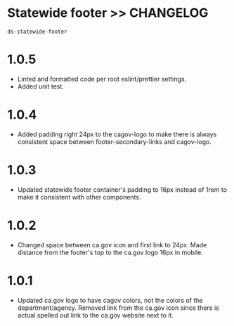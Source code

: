 # Statewide footer >> CHANGELOG

`ds-statewide-footer`

# 1.0.5
* Linted and formatted code per root eslint/prettier settings.
* Added unit test.

# 1.0.4
* Added padding right 24px to the cagov-logo to make there is always consistent space between footer-secondary-links and cagov-logo.

# 1.0.3
* Updated statewide footer container's padding to 16px instead of 1rem to make it consistent with other components.

# 1.0.2
* Changed space between ca.gov icon and first link to 24px. Made distance from the footer's top to the ca.gov logo 16px in mobile.

# 1.0.1
* Updated ca.gov logo to have cagov colors, not the colors of the department/agency. Removed link from the ca.gov icon since there is actual spelled out link to the ca.gov website next to it.